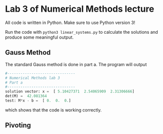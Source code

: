# Lab 3 of Numerical Methods lecture
All code is written in Python. Make sure to use Python version 3!

Run the code with `python3 linear_systems.py` to calculate the solutions and produce some meaningful output.

## Gauss Method
The standard Gauss method is done in part a.
The program will output
```python
#-------------------------------
# Numerical Methods lab 3
# Part a
#-------------------------------
solution vector: x =  [ 5.10427371  2.54065909  2.31306666]
det(M) =  42.081364
test: M*x - b =  [ 0.  0.  0.]

```
which shows that the code is working correctly.

## Pivoting
